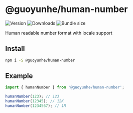 # @guoyunhe/human-number

![Version](https://img.shields.io/npm/v/@guoyunhe/human-number)
![Downloads](https://img.shields.io/npm/dw/@guoyunhe/human-number)
![Bundle size](https://img.shields.io/bundlephobia/minzip/@guoyunhe/human-number)

Human readable number format with locale support

## Install

```bash
npm i -S @guoyunhe/human-number
```

## Example

```js
import { humanNumber } from '@guoyunhe/human-number';

humanNumber(123); // 123
humanNumber(12345); // 12K
humanNumber(1234567); // 1M
```
